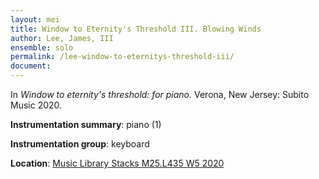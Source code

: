 ```yaml
---
layout: mei
title: Window to Eternity's Threshold III. Blowing Winds
author: Lee, James, III
ensemble: solo
permalink: /lee-window-to-eternitys-threshold-iii/
document: 
---
```


In *Window to eternity's threshold: for piano.* Verona, New Jersey: Subito Music 2020.

**Instrumentation summary**: piano (1)

**Instrumentation group**: keyboard

**Location**: <a href="https://tufts.primo.exlibrisgroup.com/permalink/01TUN_INST/1kc9gia/alma991018306188103851" target="_blank">Music Library Stacks M25.L435 W5 2020</a>